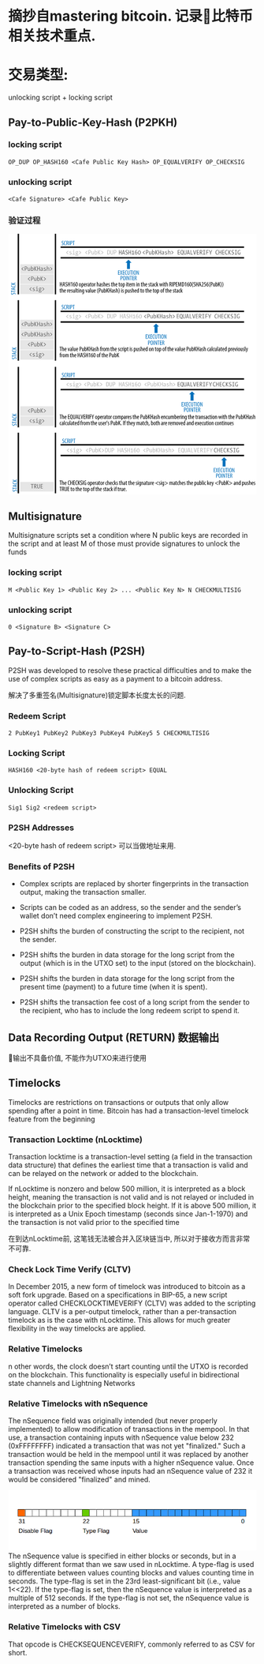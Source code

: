 # 摘抄自mastering bitcoin. 记录比特币相关技术重点.
# 交易类型:

unlocking script + locking script

## Pay-to-Public-Key-Hash (P2PKH)
### locking script
```
OP_DUP OP_HASH160 <Cafe Public Key Hash> OP_EQUALVERIFY OP_CHECKSIG
```
### unlocking script
```
<Cafe Signature> <Cafe Public Key>
```
### 验证过程
![](img/2017-07-20-18-48-15.png)


## Multisignature
Multisignature scripts set a condition where N public keys are recorded in the script and at least M of those must provide signatures to unlock the funds
### locking script
```
M <Public Key 1> <Public Key 2> ... <Public Key N> N CHECKMULTISIG
```
### unlocking script
```
0 <Signature B> <Signature C>
```

## Pay-to-Script-Hash (P2SH)
P2SH was developed to resolve these practical difficulties and to make the use of complex scripts as easy as a payment to a bitcoin address.

解决了多重签名(Multisignature)锁定脚本长度太长的问题.
### Redeem Script
```
2 PubKey1 PubKey2 PubKey3 PubKey4 PubKey5 5 CHECKMULTISIG
```
### Locking Script
```
HASH160 <20-byte hash of redeem script> EQUAL
```
### Unlocking Script
```
Sig1 Sig2 <redeem script>
```
### P2SH Addresses
<20-byte hash of redeem script>  可以当做地址来用.

### Benefits of P2SH
- Complex scripts are replaced by shorter fingerprints in the transaction output, making the transaction smaller.

- Scripts can be coded as an address, so the sender and the sender’s wallet don’t need complex engineering to implement P2SH.

- P2SH shifts the burden of constructing the script to the recipient, not the sender.

- P2SH shifts the burden in data storage for the long script from the output (which is in the UTXO set) to the input (stored on the blockchain).

- P2SH shifts the burden in data storage for the long script from the present time (payment) to a future time (when it is spent).

- P2SH shifts the transaction fee cost of a long script from the sender to the recipient, who has to include the long redeem script to spend it.


## Data Recording Output (RETURN) 数据输出
输出不具备价值, 不能作为UTXO来进行使用

## Timelocks
Timelocks are restrictions on transactions or outputs that only allow spending after a point in time. Bitcoin has had a transaction-level timelock feature from the beginning

### Transaction Locktime (nLocktime)

Transaction locktime is a transaction-level setting (a field in the transaction data structure) that defines the earliest time that a transaction is valid and can be relayed on the network or added to the blockchain.

If nLocktime is nonzero and below 500 million, it is interpreted as a block height, meaning the transaction is not valid and is not relayed or included in the blockchain prior to the specified block height. If it is above 500 million, it is interpreted as a Unix Epoch timestamp (seconds since Jan-1-1970) and the transaction is not valid prior to the specified time

在到达nLocktime前, 这笔钱无法被合并入区块链当中, 所以对于接收方而言非常不可靠.

### Check Lock Time Verify (CLTV)
In December 2015, a new form of timelock was introduced to bitcoin as a soft fork upgrade. Based on a specifications in BIP-65, a new script operator called CHECKLOCKTIMEVERIFY (CLTV) was added to the scripting language. CLTV is a per-output timelock, rather than a per-transaction timelock as is the case with nLocktime. This allows for much greater flexibility in the way timelocks are applied.

### Relative Timelocks
n other words, the clock doesn’t start counting until the UTXO is recorded on the blockchain. This functionality is especially useful in bidirectional state channels and Lightning Networks

### Relative Timelocks with nSequence
The nSequence field was originally intended (but never properly implemented) to allow modification of transactions in the mempool. In that use, a transaction containing inputs with nSequence value below 232 (0xFFFFFFFF) indicated a transaction that was not yet "finalized." Such a transaction would be held in the mempool until it was replaced by another transaction spending the same inputs with a higher nSequence value. Once a transaction was received whose inputs had an nSequence value of 232 it would be considered "finalized" and mined.

![](img/2017-07-21-23-36-09.png)
The nSequence value is specified in either blocks or seconds, but in a slightly different format than we saw used in nLocktime. A type-flag is used to differentiate between values counting blocks and values counting time in seconds. The type-flag is set in the 23rd least-significant bit (i.e., value 1<<22). If the type-flag is set, then the nSequence value is interpreted as a multiple of 512 seconds. If the type-flag is not set, the nSequence value is interpreted as a number of blocks.

### Relative Timelocks with CSV 
That opcode is CHECKSEQUENCEVERIFY, commonly referred to as CSV for short.






